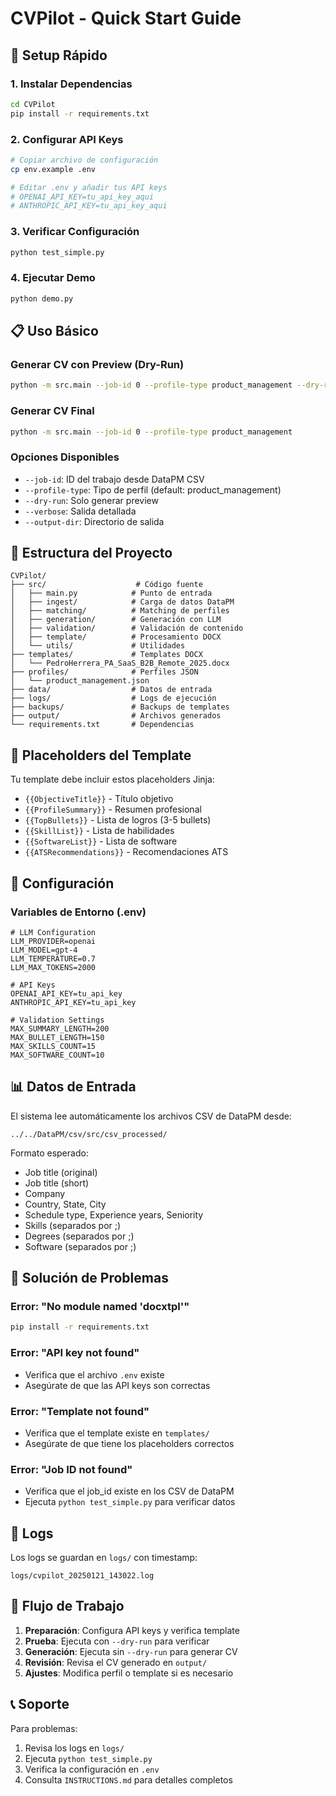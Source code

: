 # CVPilot - Quick Start Guide

## 🚀 Setup Rápido

### 1. Instalar Dependencias
```bash
cd CVPilot
pip install -r requirements.txt
```

### 2. Configurar API Keys
```bash
# Copiar archivo de configuración
cp env.example .env

# Editar .env y añadir tus API keys
# OPENAI_API_KEY=tu_api_key_aqui
# ANTHROPIC_API_KEY=tu_api_key_aqui
```

### 3. Verificar Configuración
```bash
python test_simple.py
```

### 4. Ejecutar Demo
```bash
python demo.py
```

## 📋 Uso Básico

### Generar CV con Preview (Dry-Run)
```bash
python -m src.main --job-id 0 --profile-type product_management --dry-run
```

### Generar CV Final
```bash
python -m src.main --job-id 0 --profile-type product_management
```

### Opciones Disponibles
- `--job-id`: ID del trabajo desde DataPM CSV
- `--profile-type`: Tipo de perfil (default: product_management)
- `--dry-run`: Solo generar preview
- `--verbose`: Salida detallada
- `--output-dir`: Directorio de salida

## 📁 Estructura del Proyecto

```
CVPilot/
├── src/                    # Código fuente
│   ├── main.py            # Punto de entrada
│   ├── ingest/            # Carga de datos DataPM
│   ├── matching/          # Matching de perfiles
│   ├── generation/        # Generación con LLM
│   ├── validation/        # Validación de contenido
│   ├── template/          # Procesamiento DOCX
│   └── utils/             # Utilidades
├── templates/             # Templates DOCX
│   └── PedroHerrera_PA_SaaS_B2B_Remote_2025.docx
├── profiles/              # Perfiles JSON
│   └── product_management.json
├── data/                  # Datos de entrada
├── logs/                  # Logs de ejecución
├── backups/               # Backups de templates
├── output/                # Archivos generados
└── requirements.txt       # Dependencias
```

## 🎯 Placeholders del Template

Tu template debe incluir estos placeholders Jinja:

- `{{ObjectiveTitle}}` - Título objetivo
- `{{ProfileSummary}}` - Resumen profesional
- `{{TopBullets}}` - Lista de logros (3-5 bullets)
- `{{SkillList}}` - Lista de habilidades
- `{{SoftwareList}}` - Lista de software
- `{{ATSRecommendations}}` - Recomendaciones ATS

## 🔧 Configuración

### Variables de Entorno (.env)
```
# LLM Configuration
LLM_PROVIDER=openai
LLM_MODEL=gpt-4
LLM_TEMPERATURE=0.7
LLM_MAX_TOKENS=2000

# API Keys
OPENAI_API_KEY=tu_api_key
ANTHROPIC_API_KEY=tu_api_key

# Validation Settings
MAX_SUMMARY_LENGTH=200
MAX_BULLET_LENGTH=150
MAX_SKILLS_COUNT=15
MAX_SOFTWARE_COUNT=10
```

## 📊 Datos de Entrada

El sistema lee automáticamente los archivos CSV de DataPM desde:
```
../../DataPM/csv/src/csv_processed/
```

Formato esperado:
- Job title (original)
- Job title (short)
- Company
- Country, State, City
- Schedule type, Experience years, Seniority
- Skills (separados por ;)
- Degrees (separados por ;)
- Software (separados por ;)

## 🐛 Solución de Problemas

### Error: "No module named 'docxtpl'"
```bash
pip install -r requirements.txt
```

### Error: "API key not found"
- Verifica que el archivo `.env` existe
- Asegúrate de que las API keys son correctas

### Error: "Template not found"
- Verifica que el template existe en `templates/`
- Asegúrate de que tiene los placeholders correctos

### Error: "Job ID not found"
- Verifica que el job_id existe en los CSV de DataPM
- Ejecuta `python test_simple.py` para verificar datos

## 📝 Logs

Los logs se guardan en `logs/` con timestamp:
```
logs/cvpilot_20250121_143022.log
```

## 🔄 Flujo de Trabajo

1. **Preparación**: Configura API keys y verifica template
2. **Prueba**: Ejecuta con `--dry-run` para verificar
3. **Generación**: Ejecuta sin `--dry-run` para generar CV
4. **Revisión**: Revisa el CV generado en `output/`
5. **Ajustes**: Modifica perfil o template si es necesario

## 📞 Soporte

Para problemas:
1. Revisa los logs en `logs/`
2. Ejecuta `python test_simple.py`
3. Verifica la configuración en `.env`
4. Consulta `INSTRUCTIONS.md` para detalles completos
